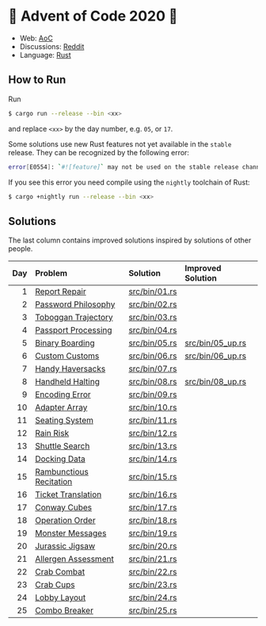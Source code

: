 # :christmas_tree: Advent of Code 2020 :christmas_tree:

- Web: [AoC](https://adventofcode.com/2020)
- Discussions: [Reddit](https://www.reddit.com/r/adventofcode/)
- Language: [Rust](https://www.rust-lang.org/)

## How to Run
Run
```bash
$ cargo run --release --bin <xx>
```
and replace `<xx>` by the day number, e.g. `05`, or `17`.

Some solutions use new Rust features not yet available in the `stable` release.
They can be recognized by the following error:
```bash
error[E0554]: `#![feature]` may not be used on the stable release channel
```
If you see this error you need compile using the `nightly` toolchain of Rust:
```bash
$ cargo +nightly run --release --bin <xx>
```

## Solutions
The last column contains improved solutions inspired by solutions of other people.

| Day | Problem | Solution | Improved Solution |
|----:|:--------|:---------|:------------------|
|   1 | [Report Repair](https://adventofcode.com/2020/day/1) | [src/bin/01.rs](src/bin/01.rs) |  |
|   2 | [Password Philosophy](https://adventofcode.com/2020/day/2) | [src/bin/02.rs](src/bin/02.rs) |  |
|   3 | [Toboggan Trajectory](https://adventofcode.com/2020/day/3) | [src/bin/03.rs](src/bin/03.rs) |  |
|   4 | [Passport Processing](https://adventofcode.com/2020/day/4) | [src/bin/04.rs](src/bin/04.rs) |  |
|   5 | [Binary Boarding](https://adventofcode.com/2020/day/5) | [src/bin/05.rs](src/bin/05.rs) | [src/bin/05_up.rs](src/bin/05_up.rs) |
|   6 | [Custom Customs](https://adventofcode.com/2020/day/6) | [src/bin/06.rs](src/bin/06.rs) | [src/bin/06_up.rs](src/bin/06_up.rs) |
|   7 | [Handy Haversacks](https://adventofcode.com/2020/day/7) | [src/bin/07.rs](src/bin/07.rs) |  |
|   8 | [Handheld Halting](https://adventofcode.com/2020/day/8) | [src/bin/08.rs](src/bin/08.rs) | [src/bin/08_up.rs](src/bin/08_up.rs) |
|   9 | [Encoding Error](https://adventofcode.com/2020/day/9) | [src/bin/09.rs](src/bin/09.rs) |  |
|  10 | [Adapter Array](https://adventofcode.com/2020/day/10) | [src/bin/10.rs](src/bin/10.rs) |  |
|  11 | [Seating System](https://adventofcode.com/2020/day/11) | [src/bin/11.rs](src/bin/11.rs) |  |
|  12 | [Rain Risk](https://adventofcode.com/2020/day/12) | [src/bin/12.rs](src/bin/12.rs) |  |
|  13 | [Shuttle Search](https://adventofcode.com/2020/day/13) | [src/bin/13.rs](src/bin/13.rs) |  |
|  14 | [Docking Data](https://adventofcode.com/2020/day/14) | [src/bin/14.rs](src/bin/14.rs) |  |
|  15 | [Rambunctious Recitation](https://adventofcode.com/2020/day/15) | [src/bin/15.rs](src/bin/15.rs) |  |
|  16 | [Ticket Translation](https://adventofcode.com/2020/day/16) | [src/bin/16.rs](src/bin/16.rs) |  |
|  17 | [Conway Cubes](https://adventofcode.com/2020/day/17) | [src/bin/17.rs](src/bin/17.rs) |  |
|  18 | [Operation Order](https://adventofcode.com/2020/day/18) | [src/bin/18.rs](src/bin/18.rs) |  |
|  19 | [Monster Messages](https://adventofcode.com/2020/day/19) | [src/bin/19.rs](src/bin/19.rs) |  |
|  20 | [Jurassic Jigsaw](https://adventofcode.com/2020/day/20) | [src/bin/20.rs](src/bin/20.rs) |  |
|  21 | [Allergen Assessment](https://adventofcode.com/2020/day/21) | [src/bin/21.rs](src/bin/21.rs) |  |
|  22 | [Crab Combat](https://adventofcode.com/2020/day/22) | [src/bin/22.rs](src/bin/22.rs) |  |
|  23 | [Crab Cups](https://adventofcode.com/2020/day/23) | [src/bin/23.rs](src/bin/23.rs) |  |
|  24 | [Lobby Layout](https://adventofcode.com/2020/day/24) | [src/bin/24.rs](src/bin/24.rs) |  |
|  25 | [Combo Breaker](https://adventofcode.com/2020/day/25) | [src/bin/25.rs](src/bin/25.rs) |  |
